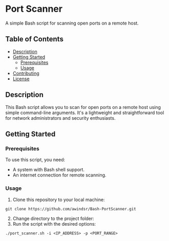 # Port Scanner

A simple Bash script for scanning open ports on a remote host.

## Table of Contents

- [Description](#description)
- [Getting Started](#getting-started)
  - [Prerequisites](#prerequisites)
  - [Usage](#usage)
- [Contributing](#contributing)
- [License](#license)

## Description

This Bash script allows you to scan for open ports on a remote host using simple command-line arguments. It's a lightweight and straightforward tool for network administrators and security enthusiasts.

## Getting Started

### Prerequisites

To use this script, you need:

- A system with Bash shell support.
- An internet connection for remote scanning.

### Usage

1. Clone this repository to your local machine:
 ```
 git clone https://github.com/awindsr/Bash-PortScanner.git
```
2. Change directory to the project folder:
3. Run the script with the desired options:
```
./port_scanner.sh -i <IP_ADDRESS> -p <PORT_RANGE>

```
